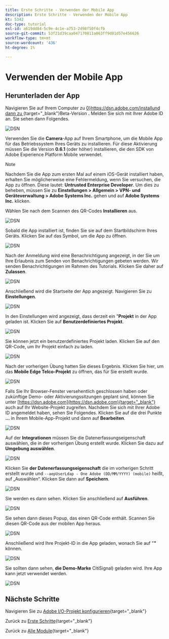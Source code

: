 ```yaml
---
title: Erste Schritte - Verwenden der Mobile App
description: Erste Schritte - Verwenden der Mobile App
kt: 5342
doc-type: tutorial
exl-id: a619dd84-5c9e-4c1e-a753-2d98f50f4cfb
source-git-commit: 53f21d39caa047170811a063ff9d01d57e456626
workflow-type: tm+mt
source-wordcount: '436'
ht-degree: 1%

---
```


# Verwenden der Mobile App

## Herunterladen der App

Navigieren Sie auf Ihrem Computer zu [0&rbrace;https://dsn.adobe.com/installund dann zu ](https://dsn.adobe.com/install){target="_blank"}Beta-Version **.** Melden Sie sich mit Ihrer Adobe ID an. Sie sehen dann Folgendes.

![DSN](./images/mobileapp.png)

Verwenden Sie die **Camera**-App auf Ihrem Smartphone, um die Mobile App für das Betriebssystem Ihres Geräts zu installieren. Für diese Aktivierung müssen Sie die Version **0.6.1** (oder höher) installieren, die den SDK von Adobe Experience Platform Mobile verwendet.

>[!NOTE]
>
>Nachdem Sie die App zum ersten Mal auf einem iOS-Gerät installiert haben, erhalten Sie möglicherweise eine Fehlermeldung, wenn Sie versuchen, die App zu öffnen. Diese lautet: **Untrusted Enterprise Developer**. Um dies zu beheben, müssen Sie zu **Einstellungen > Allgemein > VPN- und Geräteverwaltung > Adobe Systems Inc.** gehen und auf **Adobe Systems Inc.** klicken.

Wählen Sie nach dem Scannen des QR-Codes **Installieren** aus.

![DSN](./images/mobileappn0.png)

Sobald die App installiert ist, finden Sie sie auf dem Startbildschirm Ihres Geräts. Klicken Sie auf das Symbol, um die App zu öffnen.

![DSN](./images/mobileappn1.png)

Nach der Anmeldung wird eine Benachrichtigung angezeigt, in der Sie um Ihre Erlaubnis zum Senden von Benachrichtigungen gebeten werden. Wir senden Benachrichtigungen im Rahmen des Tutorials. Klicken Sie daher auf **Zulassen**.

![DSN](./images/mobileappn2.png)

Anschließend wird die Startseite der App angezeigt. Navigieren Sie zu **Einstellungen**.

![DSN](./images/mobileappn3.png)

In den Einstellungen wird angezeigt, dass derzeit ein &quot;**Projekt** in der App geladen ist. Klicken Sie auf **Benutzerdefiniertes Projekt**.

![DSN](./images/mobileappn4.png)

Sie können jetzt ein benutzerdefiniertes Projekt laden. Klicken Sie auf den QR-Code, um Ihr Projekt einfach zu laden.

![DSN](./images/mobileappn5.png)

Nach der vorherigen Übung hatten Sie dieses Ergebnis. Klicken Sie hier, um das **Mobile Edge Telco-Projekt** zu öffnen, das für Sie erstellt wurde.

![DSN](./images/dsn5b.png)

Falls Sie Ihr Browser-Fenster versehentlich geschlossen haben oder zukünftige Demo- oder Aktivierungssitzungen geplant sind, können Sie unter [https://dsn.adobe.com](https://dsn.adobe.com){target="_blank"} auch auf Ihr Website-Projekt zugreifen. Nachdem Sie sich mit Ihrer Adobe ID angemeldet haben, sehen Sie Folgendes. Klicken Sie auf die drei Punkte **…** in Ihrem Mobile-App-Projekt und dann auf **Bearbeiten**.

![DSN](./images/web8a.png)

Auf der **Integrationen** müssen Sie die Datenerfassungseigenschaft auswählen, die in der vorherigen Übung erstellt wurde. Klicken Sie dazu auf **Umgebung auswählen**.

![DSN](./images/web8aa.png)

Klicken Sie **der Datenerfassungseigenschaft** die im vorherigen Schritt erstellt wurde und `--aepUserLdap - One Adobe (DD/MM/YYYY) (mobile)` heißt, auf „Auswählen“. Klicken Sie dann auf **Speichern**.

![DSN](./images/web8b.png)

Sie werden es dann sehen. Klicken Sie anschließend auf **Ausführen**.

![DSN](./images/web8bb.png)

Sie sehen dann dieses Popup, das einen QR-Code enthält. Scannen Sie diesen QR-Code aus der mobilen App heraus.

![DSN](./images/web8c.png)

Anschließend wird Ihre Projekt-ID in die App geladen, wonach Sie auf &quot;**&quot;** können.

![DSN](./images/mobileappn7.png)

Sie sollten dann sehen, **die Demo-Marke** CitiSignal) geladen wird. Ihre App kann jetzt verwendet werden.

![DSN](./images/mobileappn8.png)

## Nächste Schritte

Navigieren Sie zu [Adobe I/O-Projekt konfigurieren](./ex6.md){target="_blank"}

Zurück zu [Erste Schritte](./getting-started.md){target="_blank"}

Zurück zu [Alle Module](./../../../overview.md){target="_blank"}